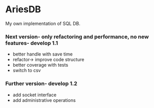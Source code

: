 # AriesDB
My own implementation of SQL DB. 

### Next version- only refactoring and performance, no new features- develop 1.1

- better handle with save time
- refactor-> improve code structure
- better coverage with tests
- switch to csv

### Further version- develop 1.2

-  add socket interface
-  add administrative operations




